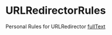 # URLRedirectorRules
Personal Rules for URLRedirector
[fullText](https://raw.githubusercontent.com/ivysrono/URLRedirectorRules/master/fullText.json)
